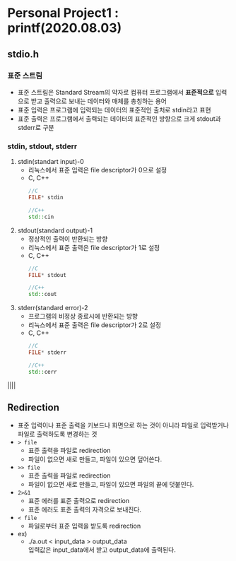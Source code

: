 # Personal Project1 : printf(2020.08.03)

## stdio.h

### 표준 스트림
* 표준 스트림은 Standard Stream의 약자로 컴퓨터 프로그램에서 **표준적으로** 입력으로 받고 출력으로 보내는 데이터와 매체를 총칭하는 용어
* 표준 입력은 프로그램에 입력되는 데이터의 표준적인 출처로 stdin라고 표현
* 표준 출력은 프로그램에서 출력되는 데이터의 표준적인 방향으로 크게 stdout과 stderr로 구분

### stdin, stdout, stderr
1. stdin(standart input)-0
   * 리눅스에서 표준 입력은 file descriptor가 0으로 설정
   * C, C++
        ```C
        //C
        FILE* stdin
        ```
        ```C++
        //C++
        std::cin
        ```
2. stdout(standard output)-1
   * 정상적인 출력이 반환되는 방향
   * 리눅스에서 표준 출력은 file descriptor가 1로 설정
   * C, C++
        ```C
        //C
        FILE* stdout
        ```
        ```C++
        //C++
        std::cout
        ```
3. stderr(standard error)-2
   * 프로그램의 비정상 종료시에 반환되는 방향
   * 리눅스에서 표준 출력은 file descriptor가 2로 설정
   * C, C++
        ```C
        //C
        FILE* stderr
        ```
        ```C++
        //C++
        std::cerr
        ```

||||

## Redirection
* 표준 입력이나 표준 출력을 키보드나 화면으로 하는 것이 아니라 파일로 입력받거나 파일로 출력하도록 변경하는 것
* `> file`
  * 표준 출력을 파일로 redirection
  * 파일이 없으면 새로 만들고, 파일이 있으면 덮어쓴다.
* `>> file`
  * 표준 출력을 파일로 redirection
  * 파일이 없으면 새로 만들고, 파일이 있으면 파일의 끝에 덧붙인다.
* `2>&1`
  * 표준 에러를 표준 출력으로 redirection
  * 표준 에러도 표준 출력의 자격으로 보내진다.
* `< file`
  * 파일로부터 표준 입력을 받도록 redirection
* ex)
  * ./a.out < input_data > output_data  
    입력값은 input_data에서 받고 output_data에 출력된다.

